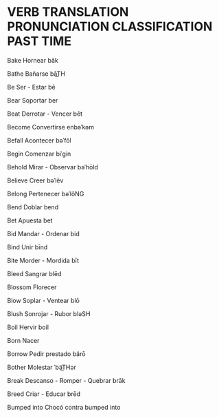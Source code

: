 
# VERB                  TRANSLATION                 PRONUNCIATION           CLASSIFICATION          PAST TIME

Bake                    Hornear                     bāk

Bathe                   Bañarse                     bāT͟H

Be                      Ser - Estar                 bē 

Bear                    Soportar                    ber

Beat                    Derrotar - Vencer           bēt

Become                  Convertirse                 enbəˈkəm

Befall                  Acontecer                   bəˈfôl

Begin                   Comenzar                    biˈɡin

Behold                  Mirar - Observar            bəˈhōld

Believe                 Creer                       bəˈlēv

Belong                  Pertenecer                  bəˈlôNG

Bend                    Doblar                      bend

Bet                     Apuesta                     bet

Bid                     Mandar - Ordenar            bid

Bind                    Unir                        bīnd

Bite                    Morder - Mordida            bīt

Bleed                   Sangrar                     blēd

Blossom                 Florecer

Blow                    Soplar - Ventear            blō

Blush                   Sonrojar - Rubor            bləSH

Boil                    Hervir                      boil

Born                    Nacer

Borrow                  Pedir prestado              bärō

Bother                  Molestar                    ˈbäT͟Hər

Break                   Descanso - Romper - Quebrar brāk

Breed                   Criar - Educar              brēd

Bumped into             Chocó contra                bumped into







